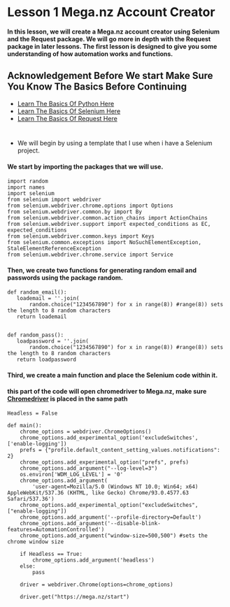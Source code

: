 # Lesson 1 Mega.nz Account Creator

**In this lesson, we will create a Mega.nz account creator using Selenium and the Request package. We will go more in depth with the Request package in later lessons. The first lesson is designed to give you some understanding of how automation works and functions.**


## Acknowledgement Before We start Make Sure You Know The Basics Before Continuing

 - [Learn The Basics Of Python Here](https://www.youtube.com/watch?v=kqtD5dpn9C8&ab_channel=ProgrammingwithMosh)
 - [Learn The Basics Of Selenium Here](https://www.youtube.com/watch?v=Xjv1sY630Uc&list=PLzMcBGfZo4-n40rB1XaJ0ak1bemvlqumQ)
 - [Learn The Basics Of Request Here](https://www.youtube.com/watch?v=qriL9Qe8pJc&ab_channel=DanielLeeman)
 
 
 #
 
 - We will begin by using a template that I use when i have a Selenium project.
 
 #### We start by importing the packages that we will use.
 
 ```
import random
import names
import selenium 
from selenium import webdriver
from selenium.webdriver.chrome.options import Options
from selenium.webdriver.common.by import By
from selenium.webdriver.common.action_chains import ActionChains
from selenium.webdriver.support import expected_conditions as EC, expected_conditions
from selenium.webdriver.common.keys import Keys
from selenium.common.exceptions import NoSuchElementException, StaleElementReferenceException
from selenium.webdriver.chrome.service import Service
 ```
 
 #### Then, we create two functions for generating random email and passwords using the package random.
 
 ```
 def random_email():
    loademail = ''.join(
        random.choice("1234567890") for x in range(8)) #range(8)) sets the length to 8 random characters
    return loademail


def random_pass():
    loadpassword = ''.join(
        random.choice("1234567890") for x in range(8)) #range(8)) sets the length to 8 random characters
    return loadpassword
 ```
#### Third, we create a main function and place the Selenium code within it.
#### this part of the code will open chromedriver to Mega.nz, make sure [Chromedriver](https://chromedriver.chromium.org/downloads) is placed in the same path

```
Headless = False

def main():
    chrome_options = webdriver.ChromeOptions()
    chrome_options.add_experimental_option('excludeSwitches', ['enable-logging'])
    prefs = {"profile.default_content_setting_values.notifications": 2}
    chrome_options.add_experimental_option("prefs", prefs)
    chrome_options.add_argument("--log-level=3")
    os.environ['WDM_LOG_LEVEL'] = '0'
    chrome_options.add_argument(
        'user-agent=Mozilla/5.0 (Windows NT 10.0; Win64; x64) AppleWebKit/537.36 (KHTML, like Gecko) Chrome/93.0.4577.63 Safari/537.36')
    chrome_options.add_experimental_option("excludeSwitches", ["enable-logging"])
    chrome_options.add_argument('--profile-directory=Default')
    chrome_options.add_argument('--disable-blink-features=AutomationControlled')
    chrome_options.add_argument("window-size=500,500") #sets the chrome window size 

    if Headless == True:
        chrome_options.add_argument('headless')
    else:
        pass

    driver = webdriver.Chrome(options=chrome_options)

    driver.get("https://mega.nz/start")
```

